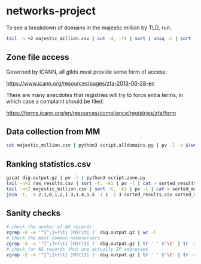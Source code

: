 # networks-project

To see a breakdown of domains in the majestic million by TLD, run:

```bash
tail -n +2 majestic_million.csv | cut -d, -f4 | sort | uniq -c | sort -r -n | less
```

## Zone file access

Governed by ICANN, all gtlds must provide some form of access:

https://www.icann.org/resources/pages/zfa-2013-06-28-en

There are many anecdotes that registries will try to force extra terms, in which case a complaint should be filed:

https://forms.icann.org/en/resources/compliance/registries/zfa/form

## Data collection from MM

```bash
cat majestic_million.csv | python3 script.alldomains.py | pv -l -s $(wc -l majestic_all_possible_domains) | parallel --will-cite -j 20 -- dig {} @127.0.0.1 NS | gzip > dig.output.gz
```

## Ranking statistics.csv

```bash
gzcat dig.output.gz | pv -l | python3 script.zone.py
tail -n+2 raw_results.csv | sort -t, -k1 | pv -l | cat > sorted_results.csv
tail -n+2 majestic_million.csv | sort -t, -k3 | pv -l | cat > sorted_majestic.csv
join -t, -o 2.1,0,1.2,1.3,1.4,1.5 -1 1 -2 3 sorted_results.csv sorted_majestic.csv | sort -t, -k1 -n | pv -l | cat <(echo $'Majestic Million Rank,Domain,Num NS records,Num glue records,Num out-of-bailiwick glue,Num loose-out-bailiwick glue') - > collated_results.csv
```

## Sanity checks

```bash
# check the number of NS records
zgrep -E -e '^[^;]+(\t| )NS(\t| )' dig.output.gz | wc -l
# check the most common nameservers
zgrep -E -e '^[^;]+(\t| )NS(\t| )' dig.output.gz | tr ' ' $'\t' | tr -s $'\t' | cut -f 5 | sort | uniq -c | sort -r -n > ns.popular
# check for NS records that are actually IP addresses
zgrep -E -e '^[^;]+(\t| )NS(\t| )' dig.output.gz | tr ' ' $'\t' | tr -s $'\t' | cut -f 5 | grep -E -e '^[0-9.]*$' | sort | wc -l
```

